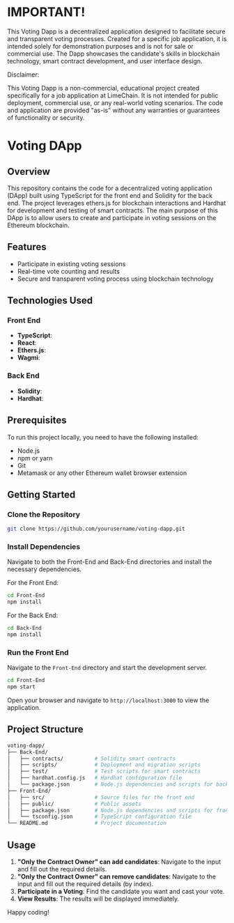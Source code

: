 # IMPORTANT!
This Voting Dapp is a decentralized application designed to facilitate secure and transparent voting processes. Created for a specific job application, it is intended solely for demonstration purposes and is not for sale or commercial use. The Dapp showcases the candidate's skills in blockchain technology, smart contract development, and user interface design.

Disclaimer:

This Voting Dapp is a non-commercial, educational project created specifically for a job application at LimeChain. It is not intended for public deployment, commercial use, or any real-world voting scenarios. The code and application are provided "as-is" without any warranties or guarantees of functionality or security.

# Voting DApp

## Overview

This repository contains the code for a decentralized voting application (DApp) built using TypeScript for the front end and Solidity for the back end. The project leverages ethers.js for blockchain interactions and Hardhat for development and testing of smart contracts. The main purpose of this DApp is to allow users to create and participate in voting sessions on the Ethereum blockchain.

## Features
- Participate in existing voting sessions
- Real-time vote counting and results
- Secure and transparent voting process using blockchain technology

## Technologies Used

### Front End
- **TypeScript**:
- **React**:
- **Ethers.js**:
- **Wagmi**:

### Back End
- **Solidity**:
- **Hardhat**: 

## Prerequisites

To run this project locally, you need to have the following installed:

- Node.js
- npm or yarn
- Git
- Metamask or any other Ethereum wallet browser extension

## Getting Started

### Clone the Repository

```bash
git clone https://github.com/yourusername/voting-dapp.git
```

### Install Dependencies

Navigate to both the Front-End and Back-End directories and install the necessary dependencies.

For the Front End:

```bash
cd Front-End
npm install
```

For the Back End:

```bash
cd Back-End
npm install
```

### Run the Front End

Navigate to the `Front-End` directory and start the development server.

```bash
cd Front-End
npm start
```

Open your browser and navigate to `http://localhost:3000` to view the application.

## Project Structure

```bash
voting-dapp/
├── Back-End/
│   ├── contracts/          # Solidity smart contracts
│   ├── scripts/            # Deployment and migration scripts
│   ├── test/               # Test scripts for smart contracts
│   ├── hardhat.config.js   # Hardhat configuration file
│   └── package.json        # Node.js dependencies and scripts for back end
├── Front-End/
│   ├── src/                # Source files for the front end
│   ├── public/             # Public assets
│   ├── package.json        # Node.js dependencies and scripts for front end
│   └── tsconfig.json       # TypeScript configuration file
└── README.md               # Project documentation
```

## Usage

1. **"Only the Contract Owner" can add candidates**: Navigate to the input and fill out the required details.
2. **"Only the Contract Owner" can remove candidates**: Navigate to the input and fill out the required details (by index).
3. **Participate in a Voting**: Find the candidate you want and cast your vote.
4. **View Results**: The results will be displayed immediately.


Happy coding!
